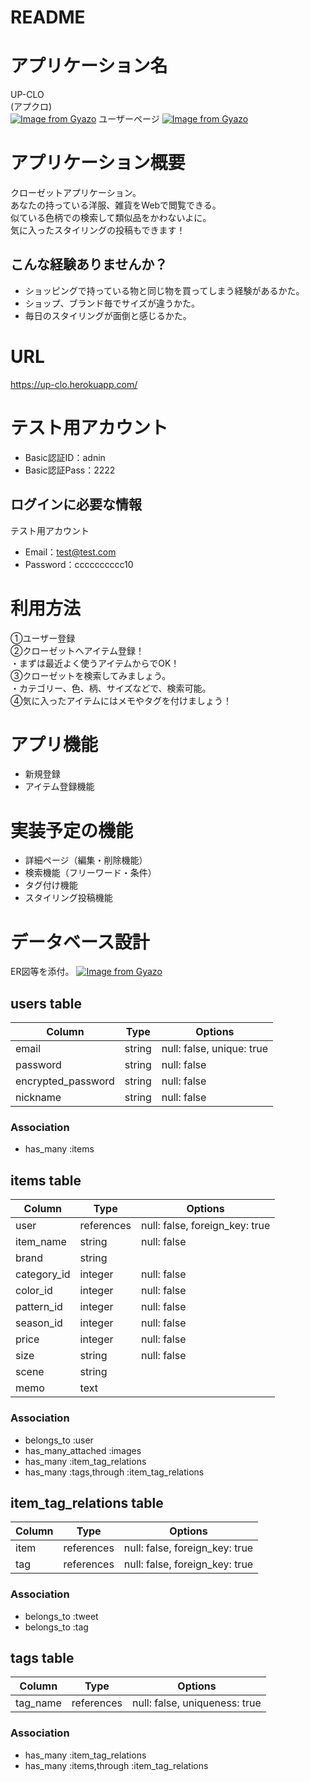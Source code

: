 # README
# アプリケーション名
UP-CLO <br>
(アプクロ)<br>
[![Image from Gyazo](https://i.gyazo.com/998aa583c74c9c1a50f5d34fec3763e4.png)](https://gyazo.com/998aa583c74c9c1a50f5d34fec3763e4)
ユーザーページ
[![Image from Gyazo](https://i.gyazo.com/253bd86b29da76862bf2f36957558e9c.gif)](https://gyazo.com/253bd86b29da76862bf2f36957558e9c)
# アプリケーション概要
クローゼットアプリケーション。<br>
あなたの持っている洋服、雑貨をWebで閲覧できる。<br>
似ている色柄での検索して類似品をかわないよに。<br>
気に入ったスタイリングの投稿もできます！<br>
## こんな経験ありませんか？
* ショッピングで持っている物と同じ物を買ってしまう経験があるかた。
* ショップ、ブランド毎でサイズが違うかた。
* 毎日のスタイリングが面倒と感じるかた。
# URL
https://up-clo.herokuapp.com/
# テスト用アカウント
* Basic認証ID：adnin<br>
* Basic認証Pass：2222<br>

## ログインに必要な情報
テスト用アカウント
* Email：test@test.com
* Password：cccccccccc10

# 利用方法
①ユーザー登録<br>
②クローゼットへアイテム登録！<br>
・まずは最近よく使うアイテムからでOK！<br>
③クローゼットを検索してみましょう。<br>
・カテゴリー、色、柄、サイズなどで、検索可能。<br>
④気に入ったアイテムにはメモやタグを付けましょう！<br>

# アプリ機能
* 新規登録
* アイテム登録機能

# 実装予定の機能
* 詳細ページ（編集・削除機能）
* 検索機能（フリーワード・条件）
* タグ付け機能
* スタイリング投稿機能


# データベース設計　
ER図等を添付。
[![Image from Gyazo](https://i.gyazo.com/a334972afe140590a3a495aeb9e01ed9.png)](https://gyazo.com/a334972afe140590a3a495aeb9e01ed9)

## users table

| Column             | Type                | Options                   |
|--------------------|---------------------|---------------------------|
| email              | string              | null: false, unique: true |
| password           | string              | null: false               |
| encrypted_password | string              | null: false               |
| nickname           | string              | null: false               |

### Association

* has_many :items

## items table

| Column                | Type       | Options                        |
|-----------------------|------------|--------------------------------|
| user                  | references | null: false, foreign_key: true |
| item_name             | string     | null: false                    |
| brand                 | string     |                                |
| category_id           | integer    | null: false                    |
| color_id              | integer    | null: false                    |
| pattern_id            | integer    | null: false                    |
| season_id             | integer    | null: false                    |
| price                 | integer    | null: false                    |
| size                  | string     | null: false                    |
| scene                 | string     |                                |
| memo                  | text       |                                |

### Association

- belongs_to :user
- has_many_attached :images
- has_many :item_tag_relations
- has_many :tags,through :item_tag_relations

## item_tag_relations table

| Column      | Type       | Options                        |
|-------------|------------|--------------------------------|
| item        | references | null: false, foreign_key: true |
| tag         | references | null: false, foreign_key: true |

### Association

- belongs_to :tweet
- belongs_to :tag

## tags table

| Column           | Type       | Options                        |
|------------------|------------|--------------------------------|
| tag_name         | references | null: false, uniqueness: true  |

### Association

- has_many :item_tag_relations
- has_many :items,through :item_tag_relations